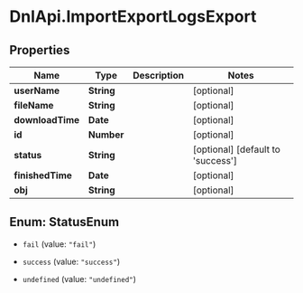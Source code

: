 # DnlApi.ImportExportLogsExport

## Properties
Name | Type | Description | Notes
------------ | ------------- | ------------- | -------------
**userName** | **String** |  | [optional] 
**fileName** | **String** |  | [optional] 
**downloadTime** | **Date** |  | [optional] 
**id** | **Number** |  | [optional] 
**status** | **String** |  | [optional] [default to &#39;success&#39;]
**finishedTime** | **Date** |  | [optional] 
**obj** | **String** |  | [optional] 


<a name="StatusEnum"></a>
## Enum: StatusEnum


* `fail` (value: `"fail"`)

* `success` (value: `"success"`)

* `undefined` (value: `"undefined"`)




